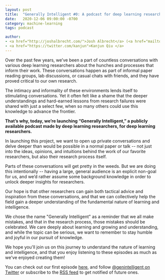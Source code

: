 ```yaml
---
layout: post
title:  "Generally Intelligent #0: A podcast for deep learning researchers"
date:   2020-12-06 09:00:00 -0700
category: machine-learning
tags: podcast 

author: 
- <a href="http://joshalbrecht.com/">Josh Albrecht</a> (<a href="mailto:joshalbrecht@gmail.com">email</a>)
- <a href="https://twitter.com/kanjun">Kanjun Qiu </a>
---
```


Over the past few years, we’ve been a part of countless conversations with various deep learning researchers about the hunches and processes that inform their work. These conversations happen as part of informal paper reading groups, lab discussions, or casual chats with friends, and they have proved critical to our own research.

The intimacy and informality of these environments lends itself to stimulating conversations. Yet it often felt like a shame that the deeper understandings and hard-earned lessons from research failures were shared with just a select few, when so many others could use this knowledge to advance the frontier. 

**That’s why, today, we’re launching “Generally Intelligent,” a publicly available podcast made by deep learning researchers, for deep learning researchers.**

<!--more-->

In launching this project, we want to open up private conversations and delve deeper than would be possible in a normal paper or talk -- not just into the ideas, opinions, and intuitions behind the work of our favorite researchers, but also their research process itself. 

Parts of these conversations will get pretty in the weeds. But we are doing this intentionally -- having a large, general audience is an explicit non-goal for us, and we’d rather assume some background knowledge in order to unlock deeper insights for researchers.

Our hope is that other researchers can gain both tactical advice and inspiration from these conversations, and that we can collectively help the field gain a deeper understanding of the fundamental nature of learning and intelligence.

We chose the name "Generally Intelligent" as a reminder that we all make mistakes, and that in the research process, those mistakes should be celebrated. We care deeply about learning and growing and understanding, and while the topic can be serious, we want to remember to stay humble and joyful in our pursuit of knowledge. 

We hope you'll join us on this journey to understand the nature of learning and intelligence, and that you enjoy listening to these episodes as much as we've enjoyed creating them!

You can check out our first episode [here](https://open.spotify.com/show/1hikWa5LWDQJwXtz5LoeVn), and follow [@genintelligent on Twitter](https://twitter.com/genintelligent) or subscribe to the <a href="{{ 'feed.xml' | relative_url }}">RSS feed</a> to get notified of future ones.
